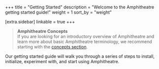 +++
title = "Getting Started"
description = "Welcome to the Amphitheatre getting started guide!"
weight = 1
sort_by = "weight"

[extra.sidebar]
linkable = true
+++

> **Amphitheatre Concepts**\
If you are looking for an introductory overview of Amphitheatre and learn more about basic Amphitheatre terminology, we recommend starting with the [concepts section](/concepts).

Our getting started guide will walk you through a series of steps to install, initialize, experiment with, and start using Amphitheatre.